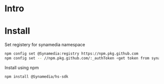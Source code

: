 # Intro

# Install
Set registery for synamedia namespace
```bash
npm config set @Synamedia:registry https://npm.pkg.github.com
npm config set -- //npm.pkg.github.com/:_authToken <get token from synamedia>
```

Install using npm
```bash
npm install @Synamedia/hs-sdk
```


